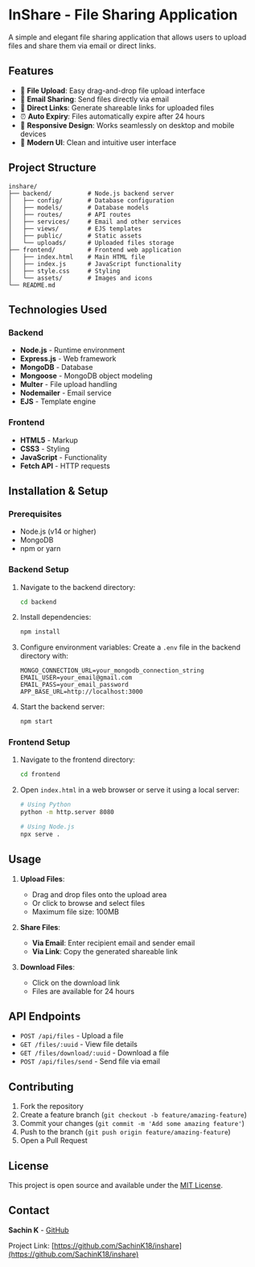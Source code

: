 # InShare - File Sharing Application

A simple and elegant file sharing application that allows users to upload files and share them via email or direct links.

## Features

- 📁 **File Upload**: Easy drag-and-drop file upload interface
- 📧 **Email Sharing**: Send files directly via email
- 🔗 **Direct Links**: Generate shareable links for uploaded files
- ⏰ **Auto Expiry**: Files automatically expire after 24 hours
- 📱 **Responsive Design**: Works seamlessly on desktop and mobile devices
- 🎨 **Modern UI**: Clean and intuitive user interface

## Project Structure

```
inshare/
├── backend/          # Node.js backend server
│   ├── config/       # Database configuration
│   ├── models/       # Database models
│   ├── routes/       # API routes
│   ├── services/     # Email and other services
│   ├── views/        # EJS templates
│   ├── public/       # Static assets
│   └── uploads/      # Uploaded files storage
├── frontend/         # Frontend web application
│   ├── index.html    # Main HTML file
│   ├── index.js      # JavaScript functionality
│   ├── style.css     # Styling
│   └── assets/       # Images and icons
└── README.md
```

## Technologies Used

### Backend
- **Node.js** - Runtime environment
- **Express.js** - Web framework
- **MongoDB** - Database
- **Mongoose** - MongoDB object modeling
- **Multer** - File upload handling
- **Nodemailer** - Email service
- **EJS** - Template engine

### Frontend
- **HTML5** - Markup
- **CSS3** - Styling
- **JavaScript** - Functionality
- **Fetch API** - HTTP requests

## Installation & Setup

### Prerequisites
- Node.js (v14 or higher)
- MongoDB
- npm or yarn

### Backend Setup

1. Navigate to the backend directory:
   ```bash
   cd backend
   ```

2. Install dependencies:
   ```bash
   npm install
   ```

3. Configure environment variables:
   Create a `.env` file in the backend directory with:
   ```
   MONGO_CONNECTION_URL=your_mongodb_connection_string
   EMAIL_USER=your_email@gmail.com
   EMAIL_PASS=your_email_password
   APP_BASE_URL=http://localhost:3000
   ```

4. Start the backend server:
   ```bash
   npm start
   ```

### Frontend Setup

1. Navigate to the frontend directory:
   ```bash
   cd frontend
   ```

2. Open `index.html` in a web browser or serve it using a local server:
   ```bash
   # Using Python
   python -m http.server 8080
   
   # Using Node.js
   npx serve .
   ```

## Usage

1. **Upload Files**: 
   - Drag and drop files onto the upload area
   - Or click to browse and select files
   - Maximum file size: 100MB

2. **Share Files**:
   - **Via Email**: Enter recipient email and sender email
   - **Via Link**: Copy the generated shareable link

3. **Download Files**:
   - Click on the download link
   - Files are available for 24 hours

## API Endpoints

- `POST /api/files` - Upload a file
- `GET /files/:uuid` - View file details
- `GET /files/download/:uuid` - Download a file
- `POST /api/files/send` - Send file via email

## Contributing

1. Fork the repository
2. Create a feature branch (`git checkout -b feature/amazing-feature`)
3. Commit your changes (`git commit -m 'Add some amazing feature'`)
4. Push to the branch (`git push origin feature/amazing-feature`)
5. Open a Pull Request

## License

This project is open source and available under the [MIT License](LICENSE).

## Contact

**Sachin K** - [GitHub](https://github.com/SachinK18)

Project Link: [https://github.com/SachinK18/inshare](https://github.com/SachinK18/inshare)
